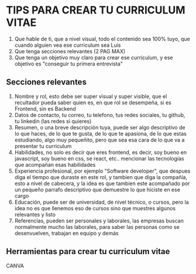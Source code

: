 # TIPS PARA CREAR TU CURRICULUM VITAE
1. Que hable de ti, que a nivel visual, todo el contenido sea 100% tuyo, que cuando alguien vea ese curriculum sea Luis
2. Que tenga secciones relevantes (2 PAG MAX)
3. Que tenga un objetivo muy claro para crear ese curriculum, y ese objetivo es "conseguir tu primera entrevista"

## Secciones relevantes
1. Nombre y rol, esto debe ser super visual y super visible, que el recultador pueda saber quien es, en que rol se desempeña, si es Frontend, sin es Backend
2. Datos de contacto, tu correo, tu telefono, tus redes sociales, tu github, tu linkedin (las redes si quieres)
3. Resumen, o una breve descripción tuya, puede ser algo descriptivo de lo que haces, de lo que te gusta, de lo que te apasiona, de lo que estas estudiando, algo muy pequeñito, pero que sea esa cara de lo que va a presentar tu curriculum
4. Habilidades, no solo es decir que eres frontend, es decir, soy bueno en javascript, soy bueno en css, se react, etc.. mencionar las tecnologías que acompañan esas habilidades 
5. Experiencia profesional, por ejemplo "Software developer", que despues diga el tiempo que duraste en este rol, y tambien que diga la compañía, esto a nivel de cabecera, y la idea es que tambien este acompañado por un pequeño parrafo descriptivo que demuestre lo que hiciste en ese cargo
6. Educación, puede ser de universidad, de nivel técnico, o cursos, pero la idea no es que llenemos eso de cursos sino que muestres algunos relevantes y listo
7. Referencias, pueden ser personales y laborales, las empresas buscan normalmente mucho las laborales, para saber las personas como se desenvuelven, trabajan en equipo y demás

## Herramientas para crear tu curriculum vitae
CANVA
